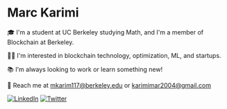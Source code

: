 # Marc Karimi

🎓 I'm a student at UC Berkeley studying Math, and I'm a member of Blockchain at Berkeley.

🙇‍♂️  I'm interested in blockchain technology, optimization, ML, and startups.

📚 I'm always looking to work or learn something new!

📧 Reach me at mkarim117@berkeley.edu or karimimar2004@gmail.com

[![LinkedIn](https://img.shields.io/badge/LinkedIn-0077B5?style=for-the-badge&logo=linkedin&logoColor=white)]([https://linkedin.com/in/your-profile](https://www.linkedin.com/in/karimi-marc/)) [![Twitter](https://img.shields.io/badge/Twitter-1DA1F2?style=for-the-badge&logo=twitter&logoColor=white)]([https://twitter.com/your-profile](https://x.com/marckarimi))  


<!--
**certifiedp/certifiedp** is a ✨ _special_ ✨ repository because its `README.md` (this file) appears on your GitHub profile.

Here are some ideas to get you started:

- 🔭 I’m currently working on ...
- 🌱 I’m currently learning ...
- 👯 I’m looking to collaborate on ...
- 🤔 I’m looking for help with ...
- 💬 Ask me about ...
- 📫 How to reach me: ...
- 😄 Pronouns: ...
- ⚡ Fun fact: ...
-->
